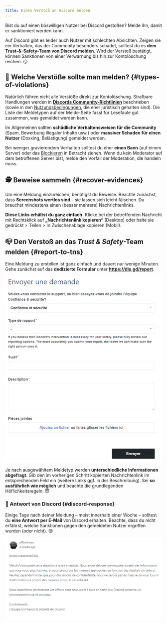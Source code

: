 ```yaml
---
title: Einen Verstoß an Discord melden
---
```


Bist du auf einen böswilligen Nutzer bei Discord gestoßen? Melde ihn, damit er sanktioniert werden kann.

Auf Discord gibt es leider auch Nutzer mit schlechten Absichten. Zeigen sie ein Verhalten, das der Community besonders schadet, solltest du es **dem Trust-&-Safety-Team von Discord melden**. Wird der Verstoß bestätigt, können Sanktionen von einer Verwarnung bis hin zur Kontolöschung reichen. 😖

## 🧐 Welche Verstöße sollte man melden? {#types-of-violations}

Natürlich führen nicht alle Verstöße direkt zur Kontolöschung. Strafbare Handlungen werden in **[Discords Community-Richtlinien](https://discord.com/guidelines)** beschrieben (sowie in den [Nutzungsbedingungen](https://discord.com/terms), die eher juristisch gehalten sind). Die Liste der Meldetypen auf der Melde-Seite fasst für Lesefaule gut zusammen, was gemeldet werden kann.

Im Allgemeinen sollten **schädliche Verhaltensweisen für die Community** (Spam, Bewerbung illegaler Inhalte usw.) oder **massiver Schaden für einen Nutzer** (Doxxing, Belästigung) gemeldet werden.

Bei weniger gravierendem Verhalten solltest du eher **einen Bann** (auf einem Server) oder das [Blockieren](https://support.discordapp.com/hc/en-us/articles/217916488-Blocking-and-Privacy-Settings) in Betracht ziehen. Wenn du kein Moderator auf dem betroffenen Server bist, melde den Vorfall der Moderation, die handeln muss.

## 🕵️ Beweise sammeln {#recover-evidences}

Um eine Meldung einzureichen, benötigst du Beweise. Beachte zunächst, dass **Screenshots wertlos sind** – sie lassen sich leicht fälschen. Du brauchst mindestens einen (besser mehrere) Nachrichtenlinks.

**Diese Links erhältst du ganz einfach.** Klicke bei der betreffenden Nachricht mit Rechtsklick auf **„Nachrichtenlink kopieren“** (Desktop) oder halte sie gedrückt > Teilen > In Zwischenablage kopieren (Mobil).

## 📪 Den Verstoß an das _Trust & Safety_-Team melden {#report-to-tns}

Eine Meldung zu erstellen ist ganz einfach und dauert nur wenige Minuten. Gehe zunächst auf das **dedizierte Formular** unter **https://dis.gd/report**.

![Screenshot des Discord-Meldeformulars](../../../../en/docusaurus-plugin-content-docs/current/assets/discord-report.png)

Je nach ausgewähltem Meldetyp werden **unterschiedliche Informationen abgefragt**. Gib den im vorherigen Schritt kopierten Nachrichtenlink im entsprechenden Feld ein (weitere Links ggf. in der Beschreibung). Sei **so ausführlich wie möglich** und beachte die grundlegenden Höflichkeitsregeln. 😇

### 📨 Antwort von Discord {#discord-response}

Einige Tage nach deiner Meldung – meist innerhalb einer Woche – solltest du **eine Antwort per E-Mail** von Discord erhalten. Beachte, dass du nicht erfährst, welche Sanktionen gegen den gemeldeten Nutzer ergriffen wurden (oder nicht). 😒

![Screenshot der Antwort von Discord](../../../../en/docusaurus-plugin-content-docs/current/assets/discord-reply.png)

